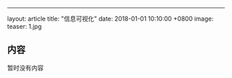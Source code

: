 ---
layout: article
title:  "信息可视化"
date:   2018-01-01 10:10:00 +0800
image:
  teaser: 1.jpg

## 内容
暂时没有内容

